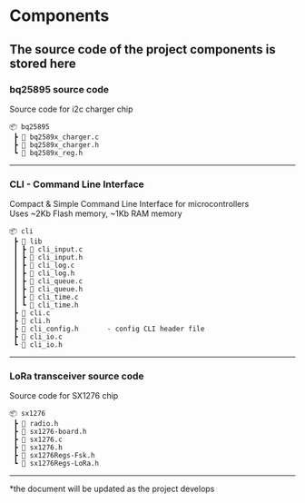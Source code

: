 # Components
The source code of the project components is stored here
------

### bq25895 source code
Source code for i2c charger chip

```
📦 bq25895
 ┣ 📜 bq2589x_charger.c
 ┣ 📜 bq2589x_charger.h
 ┗ 📜 bq2589x_reg.h
```
------

### CLI - Command Line Interface
Compact & Simple Command Line Interface for microcontrollers <br>
Uses ~2Kb Flash memory, ~1Kb RAM memory

```
📦 cli
 ┣ 📂 lib
 ┃ ┣ 📜 cli_input.c
 ┃ ┣ 📜 cli_input.h
 ┃ ┣ 📜 cli_log.c
 ┃ ┣ 📜 cli_log.h
 ┃ ┣ 📜 cli_queue.c
 ┃ ┣ 📜 cli_queue.h
 ┃ ┣ 📜 cli_time.c
 ┃ ┗ 📜 cli_time.h
 ┣ 📜 cli.c
 ┣ 📜 cli.h
 ┣ 📜 cli_config.h       - config CLI header file
 ┣ 📜 cli_io.c
 ┗ 📜 cli_io.h
```

------

### LoRa transceiver source code
Source code for SX1276 chip

```
📦 sx1276
 ┣ 📜 radio.h
 ┣ 📜 sx1276-board.h
 ┣ 📜 sx1276.c
 ┣ 📜 sx1276.h
 ┣ 📜 sx1276Regs-Fsk.h
 ┗ 📜 sx1276Regs-LoRa.h
```

------

*the document will be updated as the project develops
